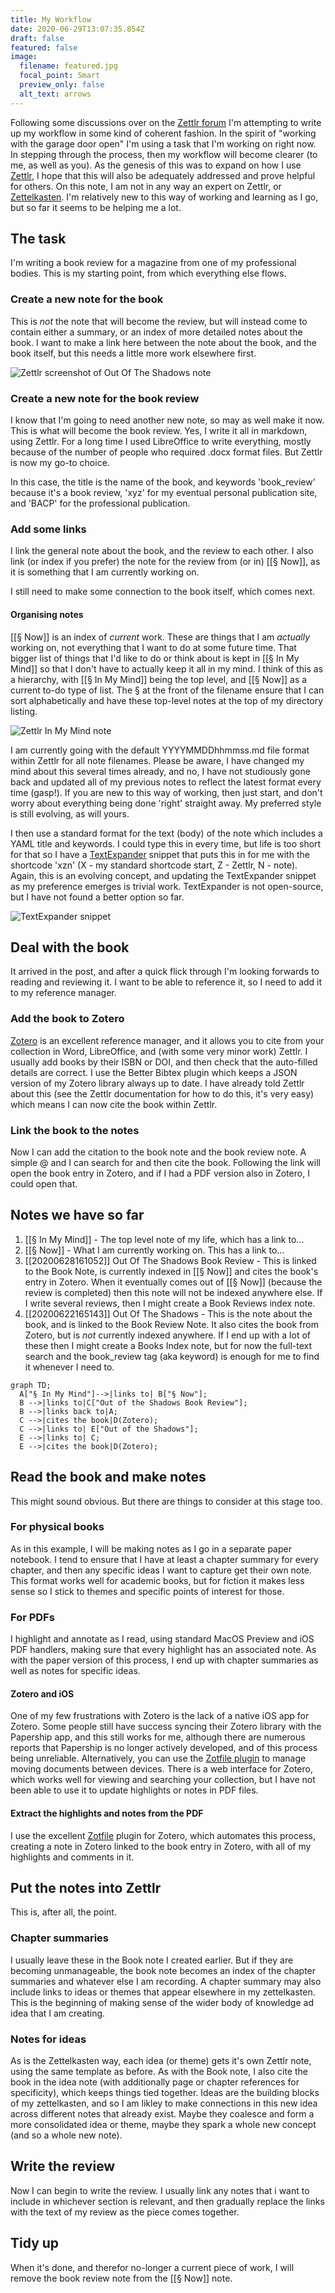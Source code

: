 ```yaml
---
title: My Workflow
date: 2020-06-29T13:07:35.854Z
draft: false
featured: false
image:
  filename: featured.jpg
  focal_point: Smart
  preview_only: false
  alt_text: arrows
---
```

Following some discussions over on the [Zettlr forum](https://forum.zettlr.com/discussions) I'm attempting to write up my workflow in some kind of coherent fashion.  In the spirit of "working with the garage door open" I'm using a task that I'm working on right now.  In stepping through the process, then my workflow will become clearer (to me, as well as you).  As the genesis of this was to expand on how I use [Zettlr](https://www.zettlr.com), I hope that this will also be adequately addressed and prove helpful for others.  On this note, I am not in any way an expert on Zettlr, or [Zettelkasten](https://zettelkasten.de).  I'm relatively new to this way of working and learning as I go, but so far it seems to be helping me a lot.

## The task

I'm writing a book review for a magazine from one of my professional bodies.  This is my starting point, from which everything else flows.

### Create a new note for the book

This is *not* the note that will become the review, but will instead come to contain either a summary, or an index of more detailed notes about the book.  I want to make a link here between the note about the book, and the book itself, but this needs a little more work elsewhere first.

![Zettlr screenshot of Out Of The Shadows note](zettlr_out_of_the_shadows.png)

### Create a new note for the book review

I know that I'm going to need another new note, so may as well make it now.  This is what will become the book review.  Yes, I write it all in markdown, using Zettlr.  For a long time I used LibreOffice to write everything, mostly because of the number of people who required .docx format files.  But Zettlr is now my go-to choice.

In this case, the title is the name of the book, and keywords 'book_review' because it's a book review, 'xyz' for my eventual personal publication site, and 'BACP' for the professional publication.

### Add some links

I link the general note about the book, and the review to each other.  I also link (or index if you prefer) the note for the review from (or in) \[[§ Now]], as it is something that I am currently working on.

I still need to make some connection to the book itself, which comes next.

#### Organising notes

\[[§ Now]] is an index of *current* work.  These are things that I am *actually* working on, not everything that I want to do at some future time.  That bigger list of things that I'd like to do or think about is kept in \[[§ In My Mind]] so that I don't have to actually keep it all in my mind.  I think of this as a hierarchy, with \[[§ In My Mind]] being the top level, and \[[§ Now]] as a current to-do type of list.  The § at the front of the filename ensure that I can sort alphabetically and have these top-level notes at the top of my directory listing.

![Zettlr In My Mind note](zettlr_in_my_mind.png)

I am currently going with the default YYYYMMDDhhmmss.md file format within Zettlr for all note filenames.  Please be aware, I have changed my mind about this several times already, and no, I have not studiously gone back and updated all of my previous notes to reflect the latest format every time (gasp!).  If you are new to this way of working, then just start, and don't worry about everything being done 'right' straight away.  My preferred style is still evolving, as will yours.

I then use a standard format for the text (body) of the note which includes a YAML title and keywords.  I could type this in every time, but life is too short for that so I have a [TextExpander](https://textexpander.com) snippet that puts this in for me with the shortcode 'xzn' (X - my standard shortcode start, Z - Zettlr, N - note).  Again, this is an evolving concept, and updating the TextExpander snippet as my preference emerges is trivial work.  TextExpander is not open-source, but I have not found a better option so far.

![TextExpander snippet](textexpander.png)

## Deal with the book

It arrived in the post, and after a quick flick through I'm looking forwards to reading and reviewing it.  I want to be able to reference it, so I need to add it to my reference manager.

### Add the book to Zotero

[Zotero](https://www.zotero.org) is an excellent reference manager, and it allows you to cite from your collection in Word, LibreOffice, and (with some very minor work) Zettlr.  I usually add books by their ISBN or DOI, and then check that the auto-filled details are correct.  I use the Better Bibtex plugin which keeps a JSON version of my Zotero library always up to date.  I have already told Zettlr about this (see the Zettlr documentation for how to do this, it's very easy) which means I can now cite the book within Zettlr.

### Link the book to the notes

Now I can add the citation to the book note and the book review note.  A simple @ and I can search for and then cite the book.  Following the link will open the book entry in Zotero, and if I had a PDF version also in Zotero, I could open that.

## Notes we have so far

1. \[[§ In My Mind]] - The top level note of my life, which has a link to...
2. \[[§ Now]] - What I am currently working on.  This has a link to…
3. \[[20200628161052]] Out Of The Shadows Book Review - This is linked to the Book Note, is currently indexed in \[[§ Now]] and cites the book's entry in Zotero.  When it eventually comes out of \[[§ Now]] (because the review is completed) then this note will not be indexed anywhere else.  If I write several reviews, then I might create a Book Reviews index note.
4. \[[20200622165143]] Out Of The Shadows - This is the note about the book, and is linked to the Book Review Note.  It also cites the book from Zotero, but is *not* currently indexed anywhere.   If I end up with a lot of these then I might create a Books Index note, but for now the full-text search and the book_review tag (aka keyword) is enough for me to find it whenever I need to.

```mermaid
graph TD;
  A["§ In My Mind"]-->|links to| B["§ Now"];
  B -->|links to|C["Out of the Shadows Book Review"];
  B -->|links back to|A;
  C -->|cites the book|D(Zotero);
  C -->|links to| E["Out of the Shadows"];
  E -->|links to| C;
  E -->|cites the book|D(Zotero);
```

## Read the book and make notes

This might sound obvious.  But there are things to consider at this stage too.

### For physical books

As in this example, I will be making notes as I go in a separate paper notebook.  I tend to ensure that I have at least a chapter summary for every chapter, and then any specific ideas I want to capture get their own note.  This format works well for academic books, but for fiction it makes less sense so I stick to themes and specific points of interest for those.

### For PDFs

I highlight and annotate as I read, using standard MacOS Preview and iOS PDF handlers, making sure that every highlight has an associated note.  As with the paper version of this process, I end up with chapter summaries as well as notes for specific ideas.

#### Zotero and iOS

One of my few frustrations with Zotero is the lack of a native iOS app for Zotero.  Some people still have success syncing their Zotero library with the Papership app, and this still works for me, although there are numerous reports that Papership is no longer actively developed, and of this process being unreliable.  Alternatively,  you can use the [Zotfile plugin](http://zotfile.com) to manage moving documents between devices.  There is a web interface for Zotero, which works well for viewing and searching your collection, but I have not been able to use it to update highlights or notes in PDF files.

#### Extract the highlights and notes from the PDF

I use the excellent [Zotfile](http://zotfile.com) plugin for Zotero, which automates this process, creating a note in Zotero linked to the book entry in Zotero, with all of my highlights and comments in it.

## Put the notes into Zettlr

This is, after all, the point.

### Chapter summaries

I usually leave these in the Book note I created earlier.  But if they are becoming unmanageable, the book note becomes an index of the chapter summaries and whatever else I am recording.
A chapter summary may also include links to ideas or themes that appear elsewhere in my zettelkasten.  This is the beginning of making sense of the wider body of knowledge ad idea that I am creating.

### Notes for ideas

As is the Zettelkasten way, each idea (or theme) gets it's own Zettlr note, using the same template as before.  As with the Book note, I also cite the book in the idea note (with additionally page or chapter references for specificity), which keeps things tied together.
Ideas are the building blocks of my zettelkasten, and so I am likley to make connections in this new idea across different notes that already exist.  Maybe they coalesce and form a more consolidated idea or theme, maybe they spark a whole new concept (and so a whole new note).

## Write the review

Now I can begin to write the review.  I usually link any notes that i want to include in whichever section is relevant, and then gradually replace the links with the text of my review as the piece comes together.

## Tidy up

When it's done, and therefor no-longer a current piece of work, I will remove the book review note from the \[[§ Now]] note.